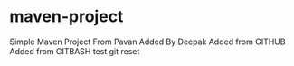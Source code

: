 # maven-project

Simple Maven Project
From Pavan
Added By Deepak
Added from GITHUB
Added from GITBASH
test git reset
